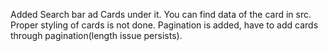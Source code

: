 Added Search bar ad Cards under it.
You can find data of the card in src.
Proper styling of cards is not done.
Pagination is added, have to add cards through pagination(length issue persists).
